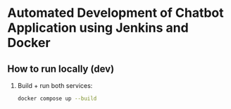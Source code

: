 # Automated Development of Chatbot Application using Jenkins and Docker

## How to run locally (dev)
1. Build + run both services:
   ```bash
   docker compose up --build
